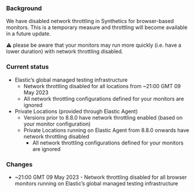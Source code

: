 ### Background

We have disabled network throttling in Synthetics for browser-based monitors. This is a temporary measure and throttling will become available in a future update.

⚠️ please be aware that your monitors may run more quickly (i.e. have a lower duration) with network throttling disabled.


### Current status

* Elastic’s global managed testing infrastructure
  * Network throttling disabled for all locations from ~21:00 GMT 09 May 2023
  * All network throttling configurations defined for your monitors are ignored
* Private Locations (provided through Elastic Agent)
  * Versions prior to 8.8.0 have network throttling enabled (based on your monitor configuration)
  * Private Locations running on Elastic Agent from 8.8.0 onwards have network throttling disabled
    * All network throttling configurations defined for your monitors are ignored


### Changes

* ~21:00 GMT 09 May 2023 - Network throttling disabled for all browser monitors running on Elastic’s global managed testing infrastructure


